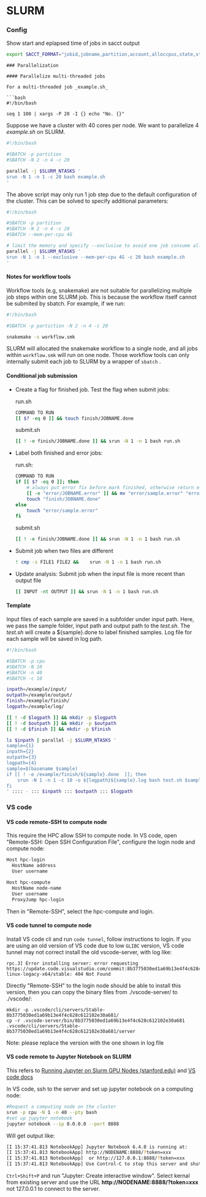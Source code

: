 # SLURM

### Config

Show start and eplapsed time of jobs in sacct output

```bash
export SACCT_FORMAT="jobid,jobname,partition,account,alloccpus,state,start,elapsed,exitcode"
```

```
### Parallelization

#### Parallelize multi-threaded jobs

For a multi-threaded job _example.sh_

```bash
#!/bin/bash

seq 1 100 | xargs -P 20 -I {} echo "No. {}"
```

Suppose we have a cluster with 40 cores per node. We want to parallelize 4 _example.sh_ on SLURM. 

```bash
#!/bin/bash

#SBATCH -p partition
#SBATCH -N 2 -n 4 -c 20

parallel -j $SLURM_NTASKS '
srun -N 1 -n 1 -c 20 bash example.sh
'
```

The above script may only run 1 job step due to the default configuration of the cluster. This can be solved to specify additional parameters:

```bash
#!/bin/bash

#SBATCH -p partition
#SBATCH -N 2 -n 4 -c 20
#SBATCH --mem-per-cpu 4G

# limit the memory and specify --exclusive to avoid one job consume all res
parallel -j $SLURM_NTASKS '
srun -N 1 -n 1 --exclusive --mem-per-cpu 4G -c 20 bash example.sh
'
```

#### Notes for workflow tools

Workflow tools (e.g, snakemake) are not suitable for parallelizing multiple job steps within one SLURM job. This is because the workflow itself cannot be submited by sbatch. For example, if we run:

```bash
#!/bin/bash

#SBATCH -p partiction -N 2 -n 4 -c 20

snakemake -s workflow.smk
```

SLURM will allocated the snakemake workflow to a single node, and all jobs within  `workflow.smk` will run on one node. Those workflow tools can only internally submit each job to SLURM by a wrapper of `sbatch` .

#### Conditional job submission

- Create a flag for finished job. Test the flag when submit jobs:
  
  run.sh
  
  ```bash
  COMMAND TO RUN
  [[ $? -eq 0 ]] && touch finish/JOBNAME.done
  ```
  
  submit.sh
  
  ```bash
  [[ ! -e finish/JOBNAME.done ]] && srun -N 1 -n 1 bash run.sh
  ```

- Label both finished and error jobs:
  
  run.sh:
  
  ```bash
  COMMAND TO RUN
  if [[ $? -eq 0 ]]; then 
      # always put error fix before mark finished, otherwise return exit code 1 if at end
      [[ -e "error/JOBNAME.error" ]] && mv "error/sample.error" "error/sample.error_fixed"
      touch "finish/JOBNAME.done"
  else
      touch "error/sample.error"
  fi
  ```
  
  submit.sh
  
  ```bash
  [[ ! -e finish/JOBNAME.done ]] && srun -N 1 -n 1 bash run.sh
  ```

- Submit job when two files are different
  
  ```bash
  ! cmp -s FILE1 FILE2 &&    srun -N 1 -n 1 bash run.sh
  ```

- Update analysis: Submit job when the input file is more recent than output file
  
  ```bash
  [[ INPUT -nt OUTPUT ]] && srun -N 1 -n 1 bash run.sh
  ```

#### Template

Input files of each sample are saved in a subfolder under input path. Here, we pass the sample folder, input path and output path to the _test.sh_. The _test.sh_ will create a ${sample}.done to label finished samples. Log file for each sample will be saved in log path. 

```bash
#!/bin/bash

#SBATCH -p cpu
#SBATCH -N 10
#SBATCH -n 40
#SBATCH -c 10

inpath=/example/input/
outpath=/example/output/
finish=/example/finish/
logpath=/example/log/

[[ ! -d $logpath ]] && mkdir -p $logpath
[[ ! -d $outpath ]] && mkdir -p $outpath
[[ ! -d $finish ]] && mkdir -p $finish

ls $inpath | parallel -j $SLURM_NTASKS '
sample={1}
inpath={2}
outpath={3}
logpath={4}
sample=$(basename $sample)
if [[ ! -e /example/finish/${sample}.done  ]]; then
    srun -N 1 -n 1 -c 10 -o ${logpath}${sample}.log bash test.sh $sample $inpath $outpath 
fi
' :::: - ::: $inpath ::: $outpath ::: $logpath
```

### VS code

#### VS code remote-SSH to compute node

This require the HPC allow SSH to compute node. In VS code, open "Remote-SSH: Open SSH Configuration File", configure the login node and compute node:

```bash
Host hpc-login
  HostName address
  User username

Host hpc-compute
  HostName node-name
  User username
  ProxyJump hpc-login
```

Then in "Remote-SSH", select the hpc-compute and login.



#### VS code tunnel to compute node

Install VS code cli and run `code tunnel`, follow instructions to login. If you are using an old version of VS code due to low `GLIBC` version, VS code tunnel may not correct install the old vscode-server, with log like:

```
rpc.3] Error installing server: error requesting https://update.code.visualstudio.com/commit:8b3775030ed1a69b13e4f4c628c612102e30a681/server-linux-legacy-x64/stable: 404 Not Found
```

Directly "Remote-SSH" to the login node should be able to install this version, then you can copy the binary files from ./vscode-server/ to ./vscode/:

```
mkdir -p .vscode/cli/servers/Stable-8b3775030ed1a69b13e4f4c628c612102e30a681/
cp -r .vscode-server/bin/8b3775030ed1a69b13e4f4c628c612102e30a681 .vscode/cli/servers/Stable-8b3775030ed1a69b13e4f4c628c612102e30a681/server
```

Note: please replace the version with the one shown in log file



#### VS code remote to Jupyter Notebook on SLURM

This refers to [Running Jupyter on Slurm GPU Nodes (stanford.edu)](https://nero-docs.stanford.edu/jupyter-slurm.html) and [VS code docs](https://code.visualstudio.com/docs/python/jupyter-support-py)

In VS code, ssh to the server and set up jupyter notebook on a computing node:

```bash
#Request a computing node on the cluster
srun -p cpu -N 1 -n 40 --pty bash
#set up jupyter notebook
jupyter notebook --ip 0.0.0.0 --port 8888
```

Will get output like:

```bash
[I 15:37:41.813 NotebookApp] Jupyter Notebook 6.4.0 is running at:
[I 15:37:41.813 NotebookApp] http://NODENAME:8888/?token=xxx
[I 15:37:41.813 NotebookApp]  or http://127.0.0.1:8888/?token=xxx
[I 15:37:41.813 NotebookApp] Use Control-C to stop this server and shut down all kernels (twice to skip confirmation).
```
`Ctrl+Shift+P` and run "Jupyter: Create interactive window". Select kernal from existing server and use the URL **http://NODENAME:8888/?token=xxx** not 127.0.0.1 to connect to the server.
